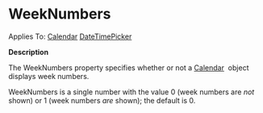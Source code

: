 




<h1 class="heading"><span class="name">WeekNumbers</span></h1>

Applies To: [Calendar](../a-z/calendar.md) [DateTimePicker](../a-z/datetimepicker.md)


**Description**


The WeekNumbers property specifies whether or not a [Calendar](../a-z/calendar.md)
 object displays week numbers.


WeekNumbers is a single number with the value 0 (week numbers are *not*
shown) or 1 (week numbers *are* shown); the default is 0.



